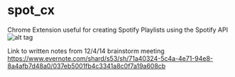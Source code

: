 spot_cx
=======

Chrome Extension useful for creating Spotify Playlists using the Spotify API
![alt tag](https://lh5.googleusercontent.com/-2k09Xsh3Dxw/VICsW2mMQaI/AAAAAAAABHI/V3ZbNT4MhfI/w971-h728-no/2014-12-04.jpg)

Link to written notes from 12/4/14 brainstorm meeting
https://www.evernote.com/shard/s53/sh/71a40324-5c4a-4e71-94e8-8a4afb7d48a0/037eb5001fb4c3341a8c0f7a19a608cb
